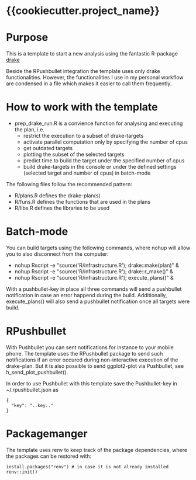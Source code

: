 # {{cookiecutter.project_name}}

# Purpose

This is a template to start a new analysis using the
fantastic R-package [drake](https://books.ropensci.org/drake/)

Beside the RPushbullet integration the template uses only
drake functionalities. However, the functionalities I use
in my personal workflow are condensed in a file which makes
it easier to call them frequently.

# How to work with the template

* prep_drake_run.R is a convience function for analysing 
  and executing the plan, i.e.
  - restrict the execution to a subset of drake-targets
  - activate parallel computation only by specifying the 
    number of cpus
  - get outdated targets
  - plotting the subset of the selected targets
  - predict time to build the target under the specified
    number of cpus
  - build drake-targets in the console or under the 
    defined settings (selected target and number of cpus)
    in batch-mode

The following files follow the recommended pattern:

* R/plans.R defines the drake-plan(s)
* R/funs.R defines the functions that are used in the plans
* R/libs.R defines the libraries to be used

# Batch-mode

You can build targets using the following commands, where nohup
will allow you to also disconnect from the computer:

* nohup Rscript -e "source('R/infrastructure.R'); drake::make(plan)" &
* nohup Rscript -e "source('R/infrastructure.R'); drake::r_make()" &
* nohup Rscript -e "source('R/infrastructure.R'); execute_plans()" &

With a pushbullet-key in place all three commands will send a 
pushbullet notification in case an error happend during the
build. Additionally, execute_plans() will also send a pushbullet
notification once all targets were build.

# RPushbullet

With Pushbullet you can sent notifications for instance to
your mobile phone. The template uses the RPushbullet package
to send such notifications if an error occured during
non-interactive execution of the drake-plan. But it is also
possible to send ggplot2-plot via Pushbullet, see 
h_send_plot_pushbullet().

In order to use Pushbullet with this template save the
Pushbullet-key in ~/.rpushbullet.json as 
~~~~
{
  "key": "..key.."
}
~~~~

# Packagemanger

The template uses renv to keep track of the package dependencies, 
where the packages can be restored with:
~~~~
install.packages("renv") # in case it is not already installed
renv::init()
~~~~
